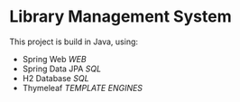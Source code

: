 # Library Management System

This project is build in Java, using: 
* Spring Web *WEB*
* Spring Data JPA *SQL*
* H2 Database *SQL*
* Thymeleaf *TEMPLATE ENGINES*
  
